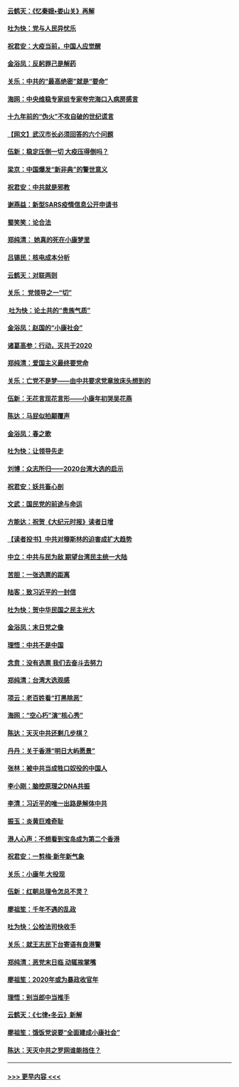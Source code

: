 #### [云鹤天：《忆秦娥▪娄山关》再解](../pages/nsc993/n11824682.md?t=01271501) 
#### [吐为快：党与人民异忧乐](../pages/nsc993/n11824660.md?t=01271501) 
#### [祝君安：大疫当前，中国人应觉醒](../pages/nsc993/n11821946.md?t=01271501) 
#### [金浴凤：反躬罪己是解药](../pages/nsc993/n11820280.md?t=01271501) 
#### [关乐：中共的“最高绝密”就是“要命”](../pages/nsc993/n11816946.md?t=01271501) 
#### [海网：中央维稳专家组专家夸完海口入病房感言](../pages/nsc993/n11815138.md?t=01271501) 
#### [十九年前的“伪火”不攻自破的世纪谎言](../pages/nsc993/n11813238.md?t=01271501) 
#### [【网文】武汉市长必须回答的六个问题](../pages/nsc993/n11813848.md?t=01271501) 
#### [伍新：稳定压倒一切 大疫压得倒吗？](../pages/nsc993/n11812634.md?t=01271501) 
#### [梁京：中国爆发“新非典”的警世意义](../pages/nsc993/n11812554.md?t=01271501) 
#### [祝君安：中共就是邪教](../pages/nsc993/n11812431.md?t=01271501) 
#### [谢燕益：新型SARS疫情信息公开申请书](../pages/nsc993/n11808840.md?t=01271501) 
#### [蜀笑笑：论合法](../pages/nsc993/n11808064.md?t=01271501) 
#### [郑纯清： 她真的死在小康梦里](../pages/nsc993/n11806623.md?t=01271501) 
#### [吕锡民：核电成本分析](../pages/nsc993/n11806284.md?t=01271501) 
#### [云鹤天：对联两则](../pages/nsc993/n11805957.md?t=01271501) 
#### [关乐： 党领导之一“切”](../pages/nsc993/n11804505.md?t=01271501) 
#### [ 吐为快：论土共的“贵族气质”](../pages/nsc993/n11804490.md?t=01271501) 
#### [金浴凤：赵国的“小康社会”](../pages/nsc993/n11804452.md?t=01271501) 
#### [诸葛高参：行动，灭共于2020](../pages/nsc993/n11804120.md?t=01271501) 
#### [郑纯清：爱国主义最终要党命](../pages/nsc993/n11802197.md?t=01271501) 
#### [关乐：亡党不是梦——由中共要求党章放床头想到的](../pages/nsc993/n11802156.md?t=01271501) 
#### [伍新：无花言现花言形——小康年初哭吴花燕](../pages/nsc993/n11800044.md?t=01271501) 
#### [陈达：马屁似拍颠覆声](../pages/nsc993/n11800010.md?t=01271501) 
#### [金浴凤：春之歌](../pages/nsc993/n11797687.md?t=01271501) 
#### [吐为快：让领导先走](../pages/nsc993/n11797512.md?t=01271501) 
#### [刘博：众志所归——2020台湾大选的启示](../pages/nsc993/n11796878.md?t=01271501) 
#### [祝君安：妖共畜心剖](../pages/nsc993/n11794273.md?t=01271501) 
#### [文武：国民党的前途与命运](../pages/nsc993/n11794198.md?t=01271501) 
#### [方能达：祝贺《大纪元时报》读者日增](../pages/nsc993/n11793807.md?t=01271501) 
#### [【读者投书】中共对穆斯林的迫害成扩大趋势](../pages/nsc993/n11791371.md?t=01271501) 
#### [中立：中共与民为敌 期望台湾民主统一大陆](../pages/nsc993/n11790392.md?t=01271501) 
#### [苦胆：一张选票的距离](../pages/nsc993/n11788914.md?t=01271501) 
#### [陆客：致习近平的一封信](../pages/nsc993/n11788867.md?t=01271501) 
#### [吐为快：贺中华民国之民主光大](../pages/nsc993/n11788618.md?t=01271501) 
#### [金浴凤：末日党之像](../pages/nsc993/n11787475.md?t=01271501) 
#### [理悟：中共不是中国](../pages/nsc993/n11787463.md?t=01271501) 
#### [念贲：没有选票  我们去奋斗去努力](../pages/nsc993/n11787398.md?t=01271501) 
#### [郑纯清：台湾大选观感](../pages/nsc993/n11786210.md?t=01271501) 
#### [项云：老百姓看“打黑除恶”](../pages/nsc993/n11785398.md?t=01271501) 
#### [海网：“空心朽”演“核心秀”](../pages/nsc993/n11783874.md?t=01271501) 
#### [陈达：天灭中共还剩几步棋？](../pages/nsc993/n11783719.md?t=01271501) 
#### [丹丹：关于香港“明日大屿愿景”](../pages/nsc993/n11783273.md?t=01271501) 
#### [张林：被中共当成牲口奴役的中国人](../pages/nsc993/n11782397.md?t=01271501) 
#### [李小刚：脑控原理之DNA共振](../pages/nsc993/n11780962.md?t=01271501) 
#### [李清：习近平的唯一出路是解体中共](../pages/nsc993/n11780866.md?t=01271501) 
#### [振玉：炎黄巨难奇耻](../pages/nsc993/n11779632.md?t=01271501) 
#### [港人心声：不想看到宝岛成为第二个香港](../pages/nsc993/n11778817.md?t=01271501) 
#### [祝君安：一剪梅‧新年新气象](../pages/nsc993/n11776340.md?t=01271501) 
#### [关乐：小康年 大役现](../pages/nsc993/n11774213.md?t=01271501) 
#### [伍新：红朝总理令怎总不灵？](../pages/nsc993/n11770813.md?t=01271501) 
#### [廖祖笙：千年不遇的乱政](../pages/nsc993/n11770373.md?t=01271501) 
#### [吐为快：公检法司快收手](../pages/nsc993/n11770359.md?t=01271501) 
#### [关乐：就王志民下台寄语有良港警](../pages/nsc993/n11769903.md?t=01271501) 
#### [郑纯清：恶党末日临 动辄挨掌嘴](../pages/nsc993/n11769356.md?t=01271501) 
#### [廖祖笙：2020年或为暴政收官年](../pages/nsc993/n11768216.md?t=01271501) 
#### [理悟：别当郎中当推手](../pages/nsc993/n11768243.md?t=01271501) 
#### [云鹤天：《七律▪冬云》新解](../pages/nsc993/n11768204.md?t=01271501) 
#### [廖祖笙：饿饭党说要“全面建成小康社会”](../pages/nsc993/n11767482.md?t=01271501) 
#### [陈达：天灭中共之罗网谁能挡住？](../pages/nsc993/n11767465.md?t=01271501) 

----
#### [ >>> 更早内容 <<< ](../indexes/nsc993-earlier.md)
